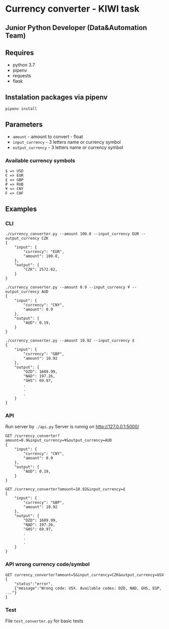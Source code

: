 # Currency converter - KIWI task

## Junior Python Developer (Data&Automation Team)

## Requires
- python 3.7
- pipenv
- requests
- flask

## Instalation packages via pipenv
```
pipenv install
```

## Parameters
- `amount` - amount to convert - float
- `input_currency` - 3 letters name or currency symbol
- `output_currency` - 3 letters name or currency symbol

### Available currency symbols
```
$ => USD
€ => EUR
£ => GBP
₽ => RUB
¥ => CNY
₣ => CHF
```

## Examples

### CLI 
```
./currency_converter.py --amount 100.0 --input_currency EUR --output_currency CZK
{   
    "input": {
    	"currency": "EUR",
        "amount": 100.0,        
    },
    "output": {
        "CZK": 2572.62, 
    }
}
```
```
./currency_converter.py --amount 0.9 --input_currency ¥ --output_currency AUD
{   
    "input": {
    	"currency": "CNY",
        "amount": 0.9        
    },
    "output": {
        "AUD": 0.19, 
    }
}
```
```
./currency_converter.py --amount 10.92 --input_currency £ 
{
    "input": {
    	"currency": "GBP",
        "amount": 10.92       
    },
    "output": {
    	"DZD": 1689.99, 
    	"NAD": 197.26, 
    	"GHS": 69.97,
        .
        .
        .
    }
}
```
### API
Run server by `./api.py`
Server is runnig on http://127.0.0.1:5000/

```
GET /currency_converter?amount=0.9&input_currency=¥&output_currency=AUD
{   
    "input": {
    	"currency": "CNY",
        "amount": 0.9        
    },
    "output": {
        "AUD": 0.19, 
    }
}
```

```
GET /currency_converter?amount=10.92&input_currency=£
{
    "input": {
    	"currency": "GBP",
        "amount": 10.92 
    },
    "output": {
    	"DZD": 1689.99, 
    	"NAD": 197.26, 
    	"GHS": 69.97,
        .
        .
        .
    }
}
```
### API wrong currency code/symbol
```
GET currency_converter?amount=5&input_currency=CZK&output_currency=USX
{
	"status":"error",
	{"message":"Wrong code: USX. Available codes: DZD, NAD, GHS, EGP, ..."}
}
```

### Test
File `test_converter.py` for basic tests
